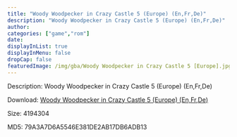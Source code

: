 ```yaml
---
title: "Woody Woodpecker in Crazy Castle 5 (Europe) (En,Fr,De)"
description: "Woody Woodpecker in Crazy Castle 5 (Europe) (En,Fr,De)"
author: 
categories: ["game","rom"]
date: 
displayInList: true
displayInMenu: false
dropCap: false
featuredImage: /img/gba/Woody Woodpecker in Crazy Castle 5 [Europe].jpg
---
```


Description: Woody Woodpecker in Crazy Castle 5 (Europe) (En,Fr,De)

Download: <a style="text-decoration:underline;" href="https://mega.nz/#!feQGhY7T!DT8ylD02GVw4GkwsBh7WoKZdfTRVNKm0t46G8V8gCyI" target = "_blank" rel = "nofollow" > Woody Woodpecker in Crazy Castle 5 (Europe) (En,Fr,De)</a>

Size: 4194304

MD5: 79A3A7D6A5546E381DE2AB17DB6ADB13

